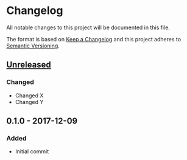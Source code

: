 # Changelog
All notable changes to this project will be documented in this file.

The format is based on [Keep a Changelog](http://keepachangelog.com/en/1.0.0/)
and this project adheres to [Semantic Versioning](http://semver.org/spec/v2.0.0.html).

## [Unreleased]
### Changed
- Changed X
- Changed Y

## 0.1.0 - 2017-12-09
### Added
- Initial commit

[Unreleased]: https://bitbucket.org/nikolajevp/changelog-updater/branches/compare/HEAD..v0.1.0
